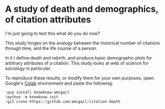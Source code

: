 # A study of death and demographics, of citation attributes

I'm just going to test this what do you do now? 

This study hinges on the analogy between the historical number of citations through time, and the life course of a person. 

In it I define death and rebirth, and produce basic demographic plots for arbitrary attributes of a citation. This study looks at web of science for sociology in particular.

To reproduce these results, or modify them for your own purposes, open Google's [Colab](colab.research.google.com) environment and paste the following:

```python
!pip install knowknow-amcgail
!python -m knowknow init
!git clone https://github.com/amcgail/citation-death
```
